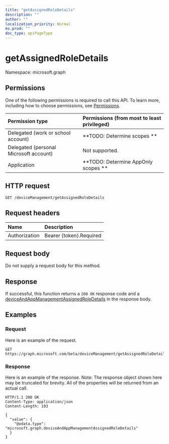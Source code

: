```yaml
---
title: "getAssignedRoleDetails"
description: ""
author: ""
localization_priority: Normal
ms.prod: ""
doc_type: apiPageType
---
```


# getAssignedRoleDetails

Namespace: microsoft.graph



## Permissions
One of the following permissions is required to call this API. To learn more, including how to choose permissions, see [Permissions](/concepts/permissions-reference.md).

|Permission type|Permissions (from most to least privileged)|
|:---|:---|
|Delegated (work or school account)|**TODO: Determine scopes **|
|Delegated (personal Microsoft account)|Not supported.|
|Application|**TODO: Determine AppOnly scopes **|

## HTTP request
<!-- {
  "blockType": "ignored"
}
-->
``` http
GET /deviceManagement/getAssignedRoleDetails
```

## Request headers
|Name|Description|
|:---|:---|
|Authorization|Bearer {token}.Required|

## Request body
Do not supply a request body for this method.

## Response
If successful, this function returns a `200 OK` response code and a [deviceAndAppManagementAssignedRoleDetails](../resources/deviceandappmanagementassignedroledetails.md) in the response body.

## Examples

### Request
Here is an example of the request.
<!-- {
  "blockType": "request",
  "name": "devicemanagement_getassignedroledetails"
}
-->
``` http
GET https://graph.microsoft.com/beta/deviceManagement/getAssignedRoleDetails
```

### Response
Here is an example of the response. Note: The response object shown here may be truncated for brevity. All of the properties will be returned from an actual call.
<!-- {
  "blockType": "response",
  "truncated": true,
  "@odata.type": "microsoft.graph.deviceandappmanagementassignedroledetails"
}
-->
``` http
HTTP/1.1 200 OK
Content-Type: application/json
Content-Length: 103

{
  "value": {
    "@odata.type": "microsoft.graph.deviceAndAppManagementAssignedRoleDetails"
  }
}
```

